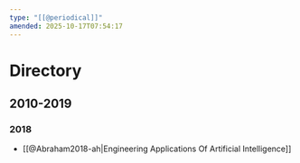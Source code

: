 ```yaml
---
type: "[[@periodical]]"
amended: 2025-10-17T07:54:17
---
```


# Directory
## 2010-2019
### 2018
- [[@Abraham2018-ah|Engineering Applications Of Artificial Intelligence]]
